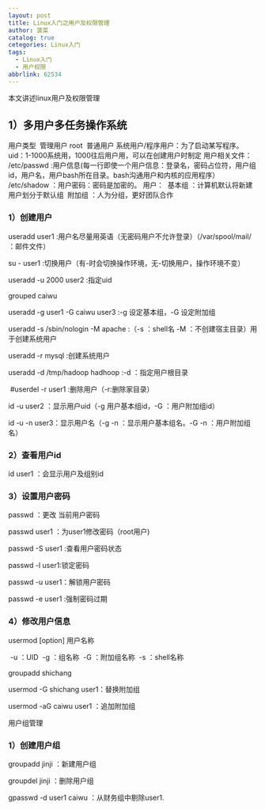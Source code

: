 ```yaml
---
layout: post
title: Linux入门之用户及权限管理
author: 菠菜
catalog: true
cetegories: Linux入门
tags:
  - Linux入门
  - 用户权限
abbrlink: 62534
---
```

本文讲述linux用户及权限管理
<!--more-->

## 1）多用户多任务操作系统
用户类型
​        管理用户  root
​        普通用户
​                系统用户/程序用户：为了启动某写程序。
uid：1-1000系统用，1000往后用户用，可以在创建用户时制定
用户相关文件：
​      /etc/passwd    :用户信息(每一行即使一个用户信息：登录名，密码占位符，用户组id，用户名，用户bash所在目录。bash沟通用户和内核的应用程序）
​      /etc/shadow   ：用户密码：密码是加密的。
用户：
​    基本组 ：计算机默认将新建用户划分于默认组
​     附加组      ：人为分组，更好团队合作

### 1）创建用户

useradd user1    :用户名尽量用英语（无密码用户不允许登录）（/var/spool/mail/   ：邮件文件）

su - user1  :切换用户（有-时会切换操作环境，无-切换用户，操作环境不变）

useradd -u 2000 user2   :指定uid

grouped caiwu

useradd -g user1 -G caiwu user3  :-g 设定基本组，-G 设定附加组

useradd -s /sbin/nologin -M apache  :（-s ：shell名 -M ：不创建宿主目录）用于创建系统用户

useradd -r mysql  :创建系统用户

useradd -d /tmp/hadoop hadhoop  :-d ：指定用户根目录

​        #userdel -r user1  :删除用户（-r:删除家目录）

id -u user2 ：显示用户uid（-g 用户基本组id，-G ：用户附加组id）

id -u -n user3：显示用户名（-g -n ：显示用户基本组名。-G -n ：用户附加组名）

### 2）查看用户id

id user1  ：会显示用户及组别id

### 3）设置用户密码

passwd  ：更改 当前用户密码

passwd user1 ：为user1修改密码（root用户)

passwd -S user1 :查看用户密码状态

passwd -l user1:锁定密码

passwd -u user1：解锁用户密码

passwd -e user1 :强制密码过期

### 4）修改用户信息

usermod [option] 用户名称

​                -u ：UID
​                -g ：组名称
​                -G ：附加组名称
​                -s ：shell名称

groupadd shichang

usermod -G shichang user1：替换附加组

usermod -aG caiwu user1 ：追加附加组

用户组管理

### 1）创建用户组

groupadd jinji  ：新建用户组

groupdel jinji ：删除用户组

gpasswd -d user1 caiwu ：从财务组中剔除user1.

